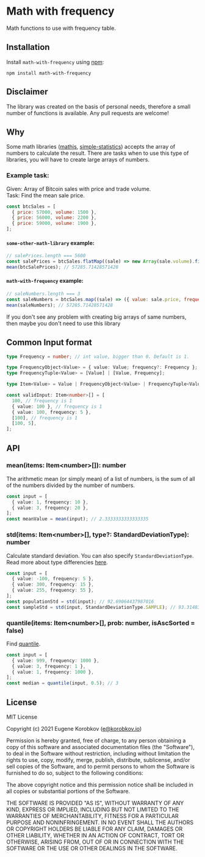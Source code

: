 # Math with frequency

Math functions to use with frequency table.

## Installation

Install `math-with-frequency` using [npm](https://www.npmjs.com/package/math-with-frequency):

    npm install math-with-frequency

## Disclaimer

The library was created on the basis of personal needs, therefore a small number of functions is available. Any pull requests are welcome!

## Why

Some math libraries ([mathjs](https://www.npmjs.com/package/mathjs), [simple-statistics](https://www.npmjs.com/package/simple-statistics)) accepts the array of numbers to calculate the result.
There are tasks when to use this type of libraries, you will have to create large arrays of numbers.

### Example task:

Given: Array of Bitcoin sales with price and trade volume. \
Task: Find the mean sale price.

```js
const btcSales = [
  { price: 57000, volume: 1500 },
  { price: 56000, volume: 2200 },
  { price: 59000, volume: 1900 },
];
```

#### `some-other-math-library` example:

```js
// salePrices.length === 5600
const salePrices = btcSales.flatMap((sale) => new Array(sale.volume).fill(sale.price));
mean(btcSalePrices); // 57285.71428571428
```

#### `math-with-frequency` example:

```js
// saleNumbers.length === 3
const saleNumbers = btcSales.map((sale) => ({ value: sale.price, frequency: sale.volume }));
mean(saleNumbers); // 57285.71428571428
```

If you don't see any problem with creating big arrays of same numbers, then maybe you don't need to use this library

## Common Input format

```ts
type Frequency = number; // int value, bigger than 0. Default is 1.

type FrequencyObject<Value> = { value: Value; frequency?: Frequency };
type FrequencyTuple<Value> = [Value] | [Value, Frequency];

type Item<Value> = Value | FrequencyObject<Value> | FrequencyTuple<Value>;

const validInput: Item<number>[] = [
  100, // frequency is 1
  { value: 100 }, // frequency is 1
  { value: 100, frequency: 5 },
  [100], // frequency is 1
  [100, 5],
];
```

## API

### mean(items: Item\<number\>[]): number

The arithmetic mean (or simply mean) of a list of numbers, is the sum of all of the numbers divided by the number of numbers.

```ts
const input = [
  { value: 1, frequency: 10 },
  { value: 3, frequency: 20 },
];
const meanValue = mean(input); // 2.3333333333333335
```

### std(items: Item\<number\>[], type?: StandardDeviationType): number

Calculate standard deviation. You can also specify `StandardDeviationType`. Read more about type differencies [here](https://www.mathsisfun.com/data/standard-deviation.html).

```ts
const input = [
  { value: -100, frequency: 5 },
  { value: 300, frequency: 15 },
  { value: 255, frequency: 55 },
];
const populationStd = std(input); // 92.69064437987016
const sampleStd = std(input, StandardDeviationType.SAMPLE); // 93.31483085585946
```

### quantile(items: Item\<number\>[], prob: number, isAscSorted = false)

Find [quantile](https://en.wikipedia.org/wiki/Quantile_function).

```ts
const input = [
  { value: 999, frequency: 1000 },
  { value: 3, frequency: 1 },
  { value: 1, frequency: 1000 },
];
const median = quantile(input, 0.5); // 3
```

## License

MIT License

Copyright (c) 2021 Eugene Korobkov (e@korobkov.io)

Permission is hereby granted, free of charge, to any person obtaining a copy
of this software and associated documentation files (the "Software"), to deal
in the Software without restriction, including without limitation the rights
to use, copy, modify, merge, publish, distribute, sublicense, and/or sell
copies of the Software, and to permit persons to whom the Software is
furnished to do so, subject to the following conditions:

The above copyright notice and this permission notice shall be included in all
copies or substantial portions of the Software.

THE SOFTWARE IS PROVIDED "AS IS", WITHOUT WARRANTY OF ANY KIND, EXPRESS OR
IMPLIED, INCLUDING BUT NOT LIMITED TO THE WARRANTIES OF MERCHANTABILITY,
FITNESS FOR A PARTICULAR PURPOSE AND NONINFRINGEMENT. IN NO EVENT SHALL THE
AUTHORS OR COPYRIGHT HOLDERS BE LIABLE FOR ANY CLAIM, DAMAGES OR OTHER
LIABILITY, WHETHER IN AN ACTION OF CONTRACT, TORT OR OTHERWISE, ARISING FROM,
OUT OF OR IN CONNECTION WITH THE SOFTWARE OR THE USE OR OTHER DEALINGS IN THE
SOFTWARE.
